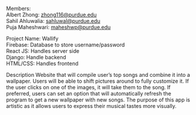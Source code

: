 Members:
<br/>Albert Zhong: zhong116@purdue.edu
<br/>Sahil Ahluwalia: sahluwal@purdue.edu
<br/>Puja Maheshwari: maheshwp@purdue.edu

Project Name: Wallify
<br/>Firebase: Database to store username/password
<br/>React JS: Handles server side
<br/>Django: Handle backend
<br/>HTML/CSS: Handles frontend

Description
Website that will compile user’s top songs and combine it into a wallpaper. Users will be able to shift pictures around to fully customize it. If the user clicks on one of the images, it will take them to the song. If preferred, users can set an option that will automatically refresh the program to get a new wallpaper with new songs. The purpose of this app is artistic as it allows users to express their musical tastes more visually.
